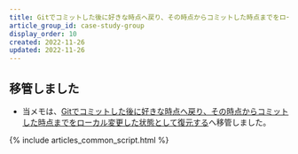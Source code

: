 ```yaml
---
title: Gitでコミットした後に好きな時点へ戻り、その時点からコミットした時点までをローカル変更した状態として復元する
article_group_id: case-study-group
display_order: 10
created: 2022-11-26
updated: 2022-11-26
---
```

## 移管しました
- 当メモは、[Gitでコミットした後に好きな時点へ戻り、その時点からコミットした時点までをローカル変更した状態として復元する](https://thinktwice.tech/it/git/after_a_commit_go_back_to_any_point_in_time_and_restore_the_state_from_that_point_to_the_point_of_the_commit_as_a_locally_modified_state/)へ移管しました。

{% include articles_common_script.html %}
